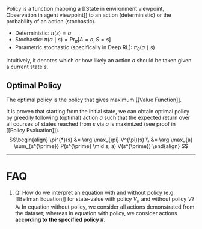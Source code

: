 Policy is a function mapping a [[State in environment viewpoint, Observation in agent viewpoint]] to an action (deterministic) or the probability of an action (stochastic).

- Deterministic: $\pi(s) = a$
- Stochastic: $\pi(a \mid s) = \Pr_{\pi}[A=a, S=s]$
- Parametric stochastic (specifically in Deep RL): $\pi_{\theta}(a \mid s)$

Intuitively, it denotes which or how likely an action $a$ should be taken given a current state $s$.

## Optimal Policy
The optimal policy is the policy that gives maximum [[Value Function]].

It is proven that starting from the initial state, we can obtain optimal policy by greedily following (optimal) action $a$ such that the expected return over all courses of states reached from $s$ via $a$ is maximized (see proof in [[Policy Evaluation]]).
$$\begin{align}
\pi^{*}(s) &= \arg \max_{\pi} V^{\pi}(s) \\
&= \arg \max_{a} \sum_{s^{\prime}} P(s^{\prime} \mid s, a) V(s^{\prime})
\end{align}
$$

---
# FAQ
1. Q: How do we interpret an equation with and without policy (e.g. [[Bellman Equation]] for state-value with policy $V_{\pi}$ and without policy $V$?
	A: In equation without policy, we consider all actions demonstrated from the dataset; whereas in equation with policy, we consider actions **according to the specified policy $\pi$**.